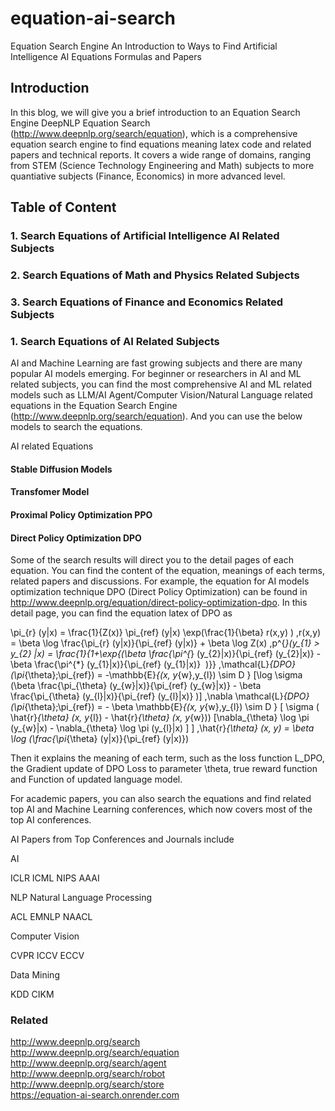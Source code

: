 # equation-ai-search
Equation Search Engine An Introduction to Ways to Find Artificial Intelligence AI Equations Formulas and Papers

## Introduction 

In this blog, we will give you a brief introduction to an Equation Search Engine DeepNLP Equation Search (http://www.deepnlp.org/search/equation), which is a comprehensive equation search engine to find equations meaning latex code and related papers and technical reports. It covers a wide range of domains, ranging from STEM (Science Technology Engineering and Math) subjects to more quantiative subjects (Finance, Economics) in more advanced level.


## Table of Content

### 1. Search Equations of Artificial Intelligence AI Related Subjects
### 2. Search Equations of Math and Physics Related Subjects
### 3. Search Equations of Finance and Economics Related Subjects

### 1. Search Equations of AI Related Subjects

AI and Machine Learning are fast growing subjects and there are many popular AI models emerging. For beginner or researchers in AI and ML related subjects, you can find the most
comprehensive AI and ML related models such as LLM/AI Agent/Computer Vision/Natural Language related equations in the Equation Search Engine (http://www.deepnlp.org/search/equation). And you can use the below models to search the equations.


AI related Equations

#### Stable Diffusion Models
#### Transfomer Model
#### Proximal Policy Optimization PPO
#### Direct Policy Optimization DPO


Some of the search results will direct you to the detail pages of each equation. You can find the content of the equation, meanings of each terms, related papers and discussions. For example, the equation for AI models optimization technique DPO (Direct Policy Optimization) can be found in http://www.deepnlp.org/equation/direct-policy-optimization-dpo. 
In this detail page, you can find the equation latex of DPO as 


\pi_{r} (y|x) = \frac{1}{Z(x)} \pi_{ref} (y|x) \exp(\frac{1}{\beta} r(x,y) ) ,r(x,y) = \beta \log \frac{\pi_{r} (y|x)}{\pi_{ref} (y|x)} + \beta \log Z(x) ,p^{*}(y_{1} &gt; y_{2} |x) = \frac{1}{1+\exp{(\beta \frac{\pi^{*} (y_{2}|x)}{\pi_{ref} (y_{2}|x)} - \beta \frac{\pi^{*} (y_{1}|x)}{\pi_{ref} (y_{1}|x)}&nbsp; )}} ,\mathcal{L}_{DPO}(\pi_{\theta};\pi_{ref}) = -\mathbb{E}_{(x, y_{w},y_{l}) \sim D } [\log \sigma (\beta \frac{\pi_{\theta} (y_{w}|x)}{\pi_{ref} (y_{w}|x)} - \beta \frac{\pi_{\theta} (y_{l}|x)}{\pi_{ref} (y_{l}|x)} )] ,\nabla \mathcal{L}_{DPO}(\pi_{\theta};\pi_{ref}) = - \beta \mathbb{E}_{(x, y_{w},y_{l}) \sim D } [ \sigma ( \hat{r}_{\theta} (x, y_{l}) - \hat{r}_{\theta} (x, y_{w})) [\nabla_{\theta} \log \pi (y_{w}|x) - \nabla_{\theta} \log \pi (y_{l}|x) ] ] ,\hat{r}_{\theta} (x, y) = \beta \log (\frac{\pi_{\theta} (y|x)}{\pi_{ref} (y|x)})

Then it explains the meaning of each term, such as the loss function L_DPO, the Gradient update of DPO Loss to parameter \theta,  true reward function and Function of updated language model. 


For academic papers, you can also search the equations and find related top AI and Machine Learning conferences, which now covers most of the top AI conferences.

AI Papers from Top Conferences and Journals include 

AI 

ICLR
ICML
NIPS
AAAI

NLP Natural Language Processing

ACL
EMNLP
NAACL

Computer Vision

CVPR
ICCV
ECCV

Data Mining

KDD
CIKM

### Related

http://www.deepnlp.org/search   <br>
http://www.deepnlp.org/search/equation <br>
http://www.deepnlp.org/search/agent <br>
http://www.deepnlp.org/search/robot <br>
http://www.deepnlp.org/search/store <br>
https://equation-ai-search.onrender.com <br>

